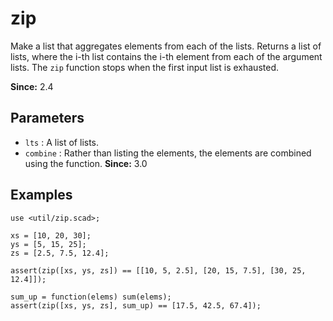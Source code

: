 # zip

Make a list that aggregates elements from each of the lists. Returns a list of lists, where the i-th list contains the i-th element from each of the argument lists. The `zip` function stops when the first input list is exhausted. 

**Since:** 2.4

## Parameters

- `lts` : A list of lists.
- `combine` : Rather than listing the elements, the elements are combined using the function. **Since:** 3.0

## Examples

    use <util/zip.scad>;

    xs = [10, 20, 30];
    ys = [5, 15, 25];
    zs = [2.5, 7.5, 12.4];

    assert(zip([xs, ys, zs]) == [[10, 5, 2.5], [20, 15, 7.5], [30, 25, 12.4]]);

    sum_up = function(elems) sum(elems);
    assert(zip([xs, ys, zs], sum_up) == [17.5, 42.5, 67.4]);